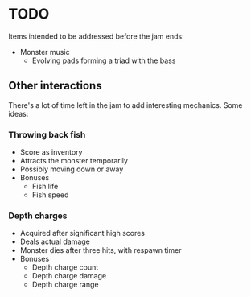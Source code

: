 # TODO
Items intended to be addressed before the jam ends:

- Monster music
  - Evolving pads forming a triad with the bass

## Other interactions
There's a lot of time left in the jam to add interesting mechanics.
Some ideas:

### Throwing back fish
- Score as inventory
- Attracts the monster temporarily
- Possibly moving down or away
- Bonuses
  - Fish life
  - Fish speed

### Depth charges
- Acquired after significant high scores
- Deals actual damage
- Monster dies after three hits, with respawn timer
- Bonuses
  - Depth charge count
  - Depth charge damage
  - Depth charge range
